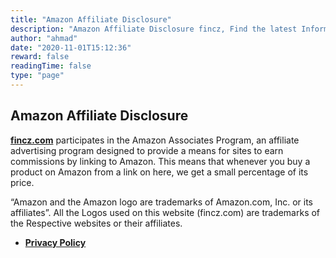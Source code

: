 ```yaml
---
title: "Amazon Affiliate Disclosure"
description: "Amazon Affiliate Disclosure fincz, Find the latest Information’s on Investment, Money Management, Retirement Planning, Tax-Saving and much more, and more. Our Information is Highly confident and suggested Lifestyle Resources on the Internet."
author: "ahmad"
date: "2020-11-01T15:12:36"
reward: false
readingTime: false
type: "page"
---
```


Amazon Affiliate Disclosure
--------------------

**[fincz.com](https://www.fincz.com/)** participates in the Amazon Associates Program, an affiliate advertising program designed to provide a means for sites to earn commissions by linking to Amazon. This means that whenever you buy a product on Amazon from a link on here, we get a small percentage of its price.

“Amazon and the Amazon logo are trademarks of Amazon.com, Inc. or its affiliates”. All the Logos used on this website (fincz.com) are trademarks of the Respective websites or their affiliates.

*   **[Privacy Policy](https://www.fincz.com/privacy-policy)**